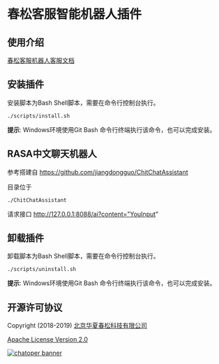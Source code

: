 # 春松客服智能机器人插件

## 使用介绍

[春松客服机器人客服文档](https://docs.chatopera.com/products/cskefu/work-chatbot.html)

## 安装插件

安装脚本为Bash Shell脚本，需要在命令行控制台执行。

```
./scripts/install.sh
```

**提示**: Windows环境使用Git Bash 命令行终端执行该命令，也可以完成安装。

## RASA中文聊天机器人

参考搭建自 https://github.com/jiangdongguo/ChitChatAssistant 

目录位于

```
./ChitChatAssistant
```

请求接口  http://127.0.0.1:8088/ai?content="YouInput"

## 卸载插件

卸载脚本为Bash Shell脚本，需要在命令行控制台执行。

```
./scripts/uninstall.sh
```

**提示**: Windows环境使用Git Bash 命令行终端执行该命令，也可以完成安装。

## 开源许可协议

Copyright (2018-2019) <a href="https://www.chatopera.com/" target="_blank">北京华夏春松科技有限公司</a>

[Apache License Version 2.0](https://github.com/chatopera/cosin/blob/master/LICENSE)

[![chatoper banner][co-banner-image]][co-url]

[co-banner-image]: https://user-images.githubusercontent.com/3538629/42383104-da925942-8168-11e8-8195-868d5fcec170.png
[co-url]: https://www.chatopera.com

